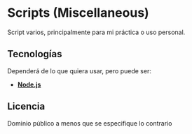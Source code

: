 # Scripts (Miscellaneous)

Script varios, principalmente para mi práctica o uso personal.

## Tecnologías
Dependerá de lo que quiera usar, pero puede ser:

- [**Node.js**](https://nodejs.org)

## Licencia
Dominio público a menos que se especifique lo contrario 